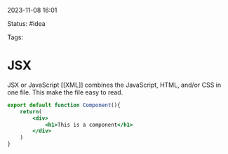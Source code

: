 2023-11-08 16:01

Status: #idea

Tags:

# JSX

JSX or JavaScript [[XML]] combines the JavaScript, HTML, and/or CSS in one file. This make the file easy to read.

```jsx
export default function Component(){
	return(
		<div>
			<h1>This is a component</h1>
		</div>	
	)
}
```